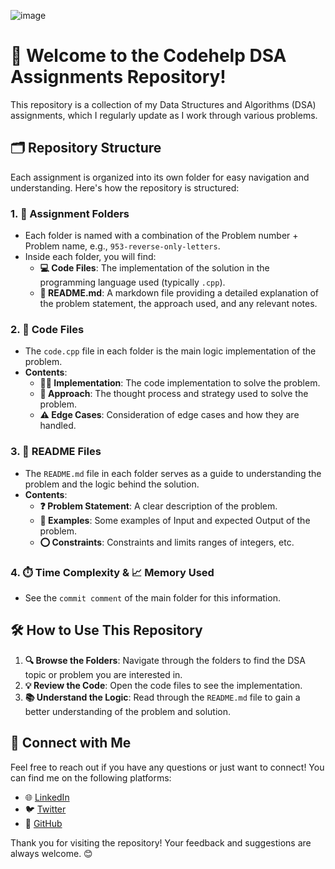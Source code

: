 ![image](https://github.com/user-attachments/assets/eda381ff-91db-4083-a307-a8d229bf942d)

# 🚀 Welcome to the **Codehelp DSA Assignments** Repository!
This repository is a collection of my Data Structures and Algorithms (DSA) assignments, which I regularly update as I work through various problems.


## 🗂️ Repository Structure

Each assignment is organized into its own folder for easy navigation and understanding. Here's how the repository is structured:

### 1. **📁 Assignment Folders**
   - Each folder is named with a combination of the Problem number + Problem name, e.g., `953-reverse-only-letters`.
   - Inside each folder, you will find:
     - **💻 Code Files**: The implementation of the solution in the programming language used (typically `.cpp`).
     - **📄 README.md**: A markdown file providing a detailed explanation of the problem statement, the approach used, and any relevant notes.

### 2. **🚨 Code Files**
   - The `code.cpp` file in each folder is the main logic implementation of the problem.
   - **Contents**:
     - **✍🏻 Implementation**: The code implementation to solve the problem.
     - **🧠 Approach**: The thought process and strategy used to solve the problem.
     - **⚠️ Edge Cases**: Consideration of edge cases and how they are handled.

### 3. **📖 README Files**
   - The `README.md` file in each folder serves as a guide to understanding the problem and the logic behind the solution.
   - **Contents**:
     - **❓ Problem Statement**: A clear description of the problem.
     - **👀 Examples**: Some examples of Input and expected Output of the problem.
     - **⭕ Constraints**: Constraints and limits ranges of integers, etc.

### 4. **⏱️ Time Complexity & 📈 Memory Used**
   - See the `commit comment` of the main folder for this information.

## 🛠️ How to Use This Repository

1. **🔍 Browse the Folders**: Navigate through the folders to find the DSA topic or problem you are interested in.
2. **💡 Review the Code**: Open the code files to see the implementation.
3. **📚 Understand the Logic**: Read through the `README.md` file to gain a better understanding of the problem and solution.

## 🤝 Connect with Me

Feel free to reach out if you have any questions or just want to connect! You can find me on the following platforms:

   - 🌐 [LinkedIn](https://www.linkedin.com/in/shubhamsharmaer)
   - 🐦 [Twitter](https://twitter.com/shubhamsharmaer)
   - 💼 [GitHub](https://github.com/shubhamsharmaer)

Thank you for visiting the repository! Your feedback and suggestions are always welcome. 😊
